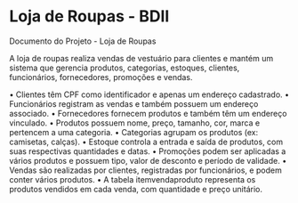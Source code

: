 # Loja de Roupas - BDll

Documento do Projeto - Loja de Roupas 

A loja de roupas realiza vendas de vestuário para clientes e mantém um sistema que gerencia produtos, categorias, estoques, clientes, funcionários, fornecedores, promoções e vendas.

• Clientes têm CPF como identificador e apenas um endereço cadastrado.
• Funcionários registram as vendas e também possuem um endereço associado.
• Fornecedores fornecem produtos e também têm um endereço vinculado.
• Produtos possuem nome, preço, tamanho, cor, marca e pertencem a uma
categoria.
• Categorias agrupam os produtos (ex: camisetas, calças).
• Estoque controla a entrada e saída de produtos, com suas respectivas
quantidades e datas.
• Promoções podem ser aplicadas a vários produtos e possuem tipo, valor de
desconto e período de validade.
• Vendas são realizadas por clientes, registradas por funcionários, e podem conter
vários produtos.
• A tabela itemvendaproduto representa os produtos vendidos em cada venda,
com quantidade e preço unitário.
